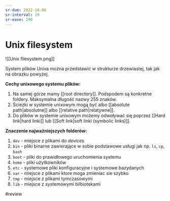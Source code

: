 ```yaml
---
sr-due: 2022-10-06
sr-interval: 19
sr-ease: 290
---
```


# Unix filesystem
![[Unix filesystem.png]]

System plików Unixa można przedstawić w strukturze drzewiastej, tak jak na obrazku powyżej. 

**Cechy unixowego systemu plików:**
1. Na samej górze mamy [[root directory]]. Podspodem są konkretne foldery.
Maksymalna długość nazwy 255 znaków.
2. Ściezki w systemie unixowym mogą być albo [[absolute path|absolutne]] albo [[relative path|relatywne]].
3. Do plików w systemie unixowym możemy odwoływać się poprzez [[Hard link|hard linki]] lub [[Soft link|soft linki (symbolic links)]]. 

**Znaczenie najważniejszych folderów:**
1. `dev` - miejsce z plikami do *devices*
2. `bin` - pliki binarne zawierające w sobie podstawowe usługi jak np. `ls`, `cp`, `bash`
3. `boot` - pliki do prawidłowego uruchomienia systemu
4. `home` - pliki użytkowników
5. `etc` - systemowe pliki konfiguracyjne i systemowe bazydanych
6. `var` - miejsce z plikami ktore moga zmieniac sie szybko 
7. `tmp` - miejsce z plikami tymczasowymi
8. `lib` - miejsce z systemowymi bilbiotekami

#review